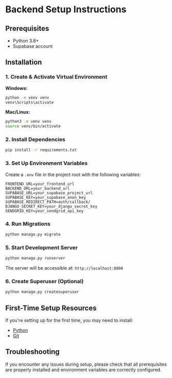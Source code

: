 # Backend Setup Instructions

## Prerequisites

- Python 3.8+
- Supabase account

## Installation

### 1. Create & Activate Virtual Environment

**Windows:**
```bash
python -m venv venv
venv\Scripts\activate
```

**Mac/Linux:**
```bash
python3 -m venv venv
source venv/bin/activate
```

### 2. Install Dependencies

```bash
pip install -r requirements.txt
```

### 3. Set Up Environment Variables

Create a `.env` file in the project root with the following variables:

```
FRONTEND_URL=your_frontend_url
BACKEND_URL=your_backend_url
SUPABASE_URL=your_supabase_project_url
SUPABASE_KEY=your_supabase_anon_key
SUPABASE_REDIRECT_PATH=auth/callback/
DJANGO_SECRET_KEY=your_django_secret_key
SENDGRID_KEY=your_sendgrid_api_key
```

### 4. Run Migrations

```bash
python manage.py migrate
```

### 5. Start Development Server

```bash
python manage.py runserver
```

The server will be accessible at: `http://localhost:8000`

### 6. Create Superuser (Optional)

```bash
python manage.py createsuperuser
```

## First-Time Setup Resources

If you're setting up for the first time, you may need to install:

- [Python](https://www.python.org/downloads/)
- [Git](https://git-scm.com/downloads)

## Troubleshooting

If you encounter any issues during setup, please check that all prerequisites are properly installed and environment variables are correctly configured.
